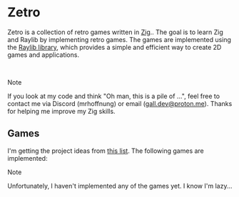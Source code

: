 # Zetro

Zetro is a collection of retro games written in [Zig](https://github.com/ziglang/zig).. The goal is to learn Zig and Raylib by implementing retro games. The games are implemented using the [Raylib library](https://github.com/Not-Nik/raylib-zig/tree/devel), which provides a simple and efficient way to create 2D games and applications.

<br>

> [!NOTE]
> If you look at my code and think "Oh man, this is a pile of ...", feel free to contact me via Discord (mrhoffnung) or email (<gall.dev@proton.me>). Thanks for helping me improve my Zig skills.

## Games

I'm getting the project ideas from [this list](https://inventwithpython.com/blog/2012/02/20/i-need-practice-programming-49-ideas-for-game-clones-to-code/). The following games are implemented:

> [!NOTE]
> Unfortunately, I haven't implemented any of the games yet. I know I'm lazy...

